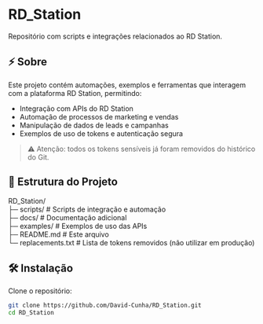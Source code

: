 # RD_Station

Repositório com scripts e integrações relacionados ao RD Station.

## ⚡ Sobre

Este projeto contém automações, exemplos e ferramentas que interagem com a plataforma RD Station, permitindo:

- Integração com APIs do RD Station
- Automação de processos de marketing e vendas
- Manipulação de dados de leads e campanhas
- Exemplos de uso de tokens e autenticação segura

> ⚠️ Atenção: todos os tokens sensíveis já foram removidos do histórico do Git.

## 📂 Estrutura do Projeto

RD_Station/  
├─ scripts/         # Scripts de integração e automação  
├─ docs/            # Documentação adicional  
├─ examples/        # Exemplos de uso das APIs  
├─ README.md        # Este arquivo  
└─ replacements.txt # Lista de tokens removidos (não utilizar em produção)  

## 🛠️ Instalação

Clone o repositório:  
```bash
git clone https://github.com/David-Cunha/RD_Station.git
cd RD_Station
